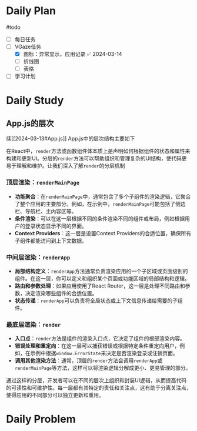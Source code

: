 # Daily Plan
#todo
- [ ] 每日任务
- [ ] VGaze任务
	- [x] 图标：异常显示，应用记录 ✅ 2024-03-14
	- [ ] 折线图
	- [ ] 表格
- [ ] 学习计划
# Daily Study
## App.js的层次
续[[2024-03-13#App.js]]
App.js中的层次结构主要如下

在React中，`render`方法或函数组件体本质上是声明如何根据组件的状态和属性来构建和更新UI。分层的`render`方法可以帮助组织和管理复杂的UI结构，使代码更易于理解和维护。让我们深入了解`render`的分层机制
### 顶层渲染：`renderMainPage`

- **功能聚合**：在`renderMainPage`中，通常包含了多个子组件的渲染逻辑，它聚合了整个应用的主要部分。例如，在示例中，`renderMainPage`可能包括了侧边栏、导航栏、主内容区等。
- **条件渲染**：可以在这一层根据不同的条件渲染不同的组件或布局，例如根据用户的登录状态显示不同的界面。
- **Context Providers**：这一层是设置Context Providers的合适位置，确保所有子组件都能访问到上下文数据。

### 中间层渲染：`renderApp`

- **局部结构定义**：`renderApp`方法通常负责渲染应用的一个子区域或页面级别的组件。在这一层，你可以定义和组织某个页面或功能区域的局部结构和逻辑。
- **路由和参数处理**：如果应用使用了React Router，这一层是处理不同路由和参数，决定渲染哪些组件的合适位置。
- **状态传递**：`renderApp`可以负责将全局状态或上下文信息传递给需要的子组件。

### 最底层渲染：`render`

- **入口点**：`render`方法是组件的渲染入口点，它决定了组件的根部渲染内容。
- **错误处理和重定向**：在这一层可以捕获错误或根据特定条件重定向用户，例如，在示例中根据`window.ErrorState`来决定是否渲染登录或注销页面。
- **调用其他渲染方法**：通常，顶层的`render`方法会调用`renderApp`或`renderMainPage`等方法，这样可以将渲染逻辑分解成更小、更易管理的部分。

通过这样的分层，开发者可以在不同的层次上组织和封装UI逻辑，从而提高代码的可读性和可维护性。每一层都有其特定的责任和关注点，这有助于分离关注点，使得应用的不同部分可以独立更新和重用。
# Daily Problem